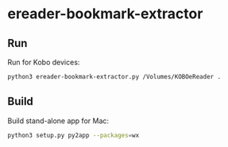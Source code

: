 ereader-bookmark-extractor
==========================
Run
---
Run for Kobo devices:

```bash
python3 ereader-bookmark-extractor.py /Volumes/KOBOeReader .
```

Build
-----
Build stand-alone app for Mac:

```bash
python3 setup.py py2app --packages=wx
```
